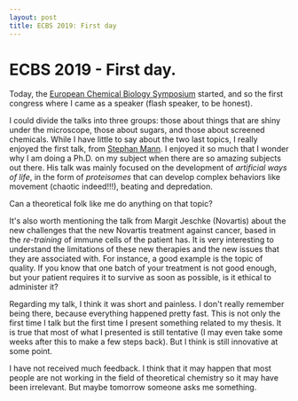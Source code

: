 ```yaml
---
layout: post
title: ECBS 2019: First day
---
```


# ECBS 2019 - First day.


Today, the [European Chemical Biology Symposium](https://congresosalcala.fgua.es/ecbs2019euchems/) started, and so the first congress where I came as a speaker (flash speaker, to be honest).

I could divide the talks into three groups: those about things that are shiny under the microscope, those about sugars, and those about screened chemicals.
While I have little to say about the two last topics, I really enjoyed the first
talk, from [Stephan Mann](http://www.stephenmann.co.uk/). I enjoyed it so much that I wonder why I am
doing a Ph.D. on my subject when there are so amazing subjects out there. His talk was mainly focused on the development of *artificial ways of life*,
in the form of *proteisomes* that can develop complex behaviors like
movement (chaotic indeed!!!), beating and depredation.

Can a theoretical folk like me do anything on that topic?

It's also worth mentioning the talk from Margit Jeschke (Novartis) about the new challenges that the new Novartis treatment against cancer, based in the *re-training* of immune cells of the patient has. It is very interesting to understand the limitations of these new therapies and the new issues that they are associated with. For instance, a good example is the topic of quality. If you know that one batch of your treatment is not good enough, but your patient requires it to survive as soon as possible, is it ethical to administer it?

Regarding my talk, I think it was short and painless. I don't really remember
being there, because everything happened pretty fast. This is not only the
first time I talk but the first time I present something related to my thesis.
It is true that most of what I presented is still tentative (I may even take
some weeks after this to make a few steps back). But I think is still innovative at some point.

I have not received much feedback. I think that it may happen that most people are not working in the field of theoretical chemistry so it may have been irrelevant. But maybe tomorrow someone asks me something.
